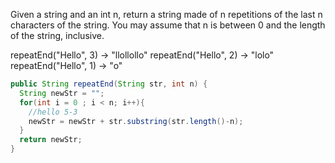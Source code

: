 Given a string and an int n, return a string made of n repetitions of the last n characters of the string. You may assume that n is between 0 and the length of the string, inclusive.

repeatEnd("Hello", 3) → "llollollo"
repeatEnd("Hello", 2) → "lolo"
repeatEnd("Hello", 1) → "o"



```java
public String repeatEnd(String str, int n) {
  String newStr = "";
  for(int i = 0 ; i < n; i++){
    //hello 5-3 
    newStr = newStr + str.substring(str.length()-n);
  }
  return newStr;
}

```


